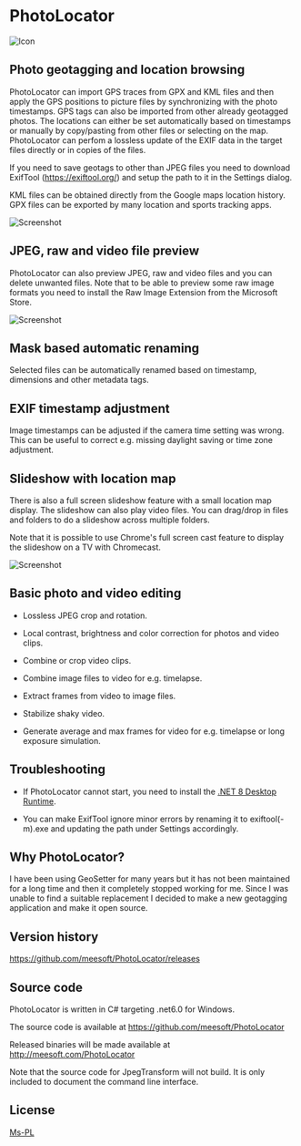 # PhotoLocator

![Icon](./PhotoLocator/Resources/PhotoLocator.png)

## Photo geotagging and location browsing
PhotoLocator can import GPS traces from GPX and KML files and then apply the GPS positions to picture files by synchronizing with
the photo timestamps. GPS tags can also be imported from other already geotagged photos.
The locations can either be set automatically based on timestamps or manually by copy/pasting from other files or selecting on the map.
PhotoLocator can perfom a lossless update of the EXIF data in the target files directly or in copies of the files.

If you need to save geotags to other than JPEG files you need to download ExifTool (https://exiftool.org/) and setup the path to it in 
the Settings dialog.

KML files can be obtained directly from the Google maps location history. GPX files can be exported by many location and sports tracking apps. 

![Screenshot](./Screenshot.jpg)

## JPEG, raw and video file preview
PhotoLocator can also preview JPEG, raw and video files and you can delete unwanted files. Note that to be able to preview 
some raw image formats you need to install the Raw Image Extension from the Microsoft Store.

![Screenshot](./SplitViewScreenshot.jpg)

## Mask based automatic renaming
Selected files can be automatically renamed based on timestamp, dimensions and other metadata tags.

## EXIF timestamp adjustment
Image timestamps can be adjusted if the camera time setting was wrong. 
This can be useful to correct e.g. missing daylight saving or time zone adjustment.

## Slideshow with location map
There is also a full screen slideshow feature with a small location map display. The slideshow can also play video files.
You can drag/drop in files and folders to do a slideshow across multiple folders. 

Note that it is possible to use Chrome's full screen cast feature to display the slideshow on a TV with Chromecast.

![Screenshot](./SlideshowScreenshot.jpg)

## Basic photo and video editing
* Lossless JPEG crop and rotation.

* Local contrast, brightness and color correction for photos and video clips.

* Combine or crop video clips.

* Combine image files to video for e.g. timelapse.

* Extract frames from video to image files.

* Stabilize shaky video.

* Generate average and max frames for video for e.g. timelapse or long exposure simulation.

## Troubleshooting
* If PhotoLocator cannot start, you need to install the [.NET 8 Desktop Runtime](https://dotnet.microsoft.com/download/dotnet/8.0/runtime).

* You can make ExifTool ignore minor errors by renaming it to exiftool(-m).exe and updating the path under Settings accordingly.

## Why PhotoLocator?
I have been using GeoSetter for many years but it has not been maintained for a long time and then it completely stopped working 
for me. Since I was unable to find a suitable replacement I decided to make a new geotagging application and make it open source.

## Version history
https://github.com/meesoft/PhotoLocator/releases

## Source code
PhotoLocator is written in C# targeting .net6.0 for Windows.

The source code is available at https://github.com/meesoft/PhotoLocator

Released binaries will be made available at http://meesoft.com/PhotoLocator

Note that the source code for JpegTransform will not build. It is only included to document the command line interface.

## License
[Ms-PL](LICENSE)
